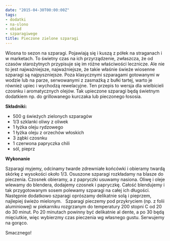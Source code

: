 ```yaml
---
date: "2015-04-30T00:00:00Z"
tags:
- dodatki
- na-slono
- obiad
- szparagiwege
title: Pieczone zielone szparagi
---
```

Wiosna to sezon na szparagi. Pojawiają się i kuszą z półek na straganach i w marketach. To świetny czas na ich przyrządzenie, zwłaszcza, że od czasów starożytnych przypisuje się im różne właściwości lecznicze. Ale nie to jest najważniejsze, najważniejsze, że takie właśnie świeże wiosenne szparagi są najpyszniejsze. Poza klasycznymi szparagami gotowanymi w wodzie lub na parze, serwowanymi z zasmażką z bułki tartej, warto je również upiec i wychodzą rewelacyjne. Ten przepis to wersja dla wielbicieli czosnku i aromatycznych olejów. Tak upieczone szparagi będą świetnym dodatkiem np. do grillowanego kurczaka lub pieczonego łososia.

**Składniki:**
* 500 g świeżych zielonych szparagów
* 1/3 szklanki oliwy z oliwek
* 1 łyżka oleju rydzowego
* 1 łyżka oleju z orzechów włoskich
* 3 ząbki czosnku
* 1 czerwona papryczka chili
* sól, pieprz

**Wykonanie**

Szparagi myjemy, odcinamy twarde zdrewniałe końcówki i obieramy twardą skórkę z wysokości około 1/3. Osuszone szparagi rozkładamy na blasze do pieczenia. Czosnek obieramy, a z papryczki usuwamy nasiona. Oliwę i oleje wlewamy do blendera, dodajemy czosnek i papryczkę. Całość blendujemy i tak przygotowanym sosem polewamy szparagi na całej ich długości. Następnie dodatkowo szparagi oprószamy delikatnie solą i pieprzem, najlepiej świeżo mielonym.   Szparagi pieczemy pod przykryciem (np. z folii aluminiowej) w piekarniku rozgrzanym do temperatury 200 stopni C od 20 do 30 minut. Po 20 minutach powinny być delikatnie al dente, a po 30 będą mięciutkie, więc wybierzmy czas pieczenia wg własnego gustu. Serwujemy na gorąco.

Smacznego!
    